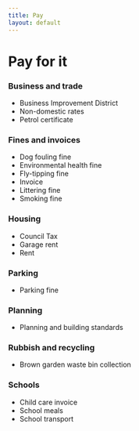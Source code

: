 ```yaml
---
title: Pay
layout: default
---
```


# Pay for it

### Business and trade
- Business Improvement District
- Non-domestic rates
- Petrol certificate

### Fines and invoices
- Dog fouling fine
- Environmental health fine
- Fly-tipping fine
- Invoice
- Littering fine
- Smoking fine

### Housing
- Council Tax
- Garage rent
- Rent

### Parking
- Parking fine

### Planning
- Planning and building standards

### Rubbish and recycling
- Brown garden waste bin collection

### Schools
- Child care invoice
- School meals
- School transport
